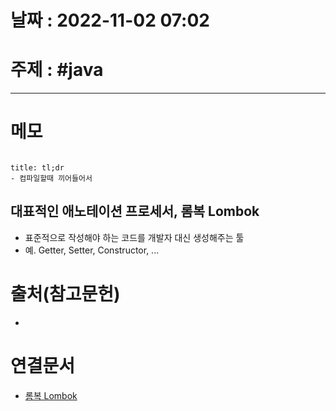 # 날짜 : 2022-11-02 07:02

# 주제 : #java 
----
# 메모

```toc
```

```ad-note
title: tl;dr
- 컴파일할때 끼어들어서
```


## 대표적인 애노테이션 프로세서, 롬복 Lombok
- 표준적으로 작성해야 하는 코드를 개발자 대신 생성해주는 툴
- 예. Getter, Setter, Constructor, ...




# 출처(참고문헌)
- 

# 연결문서
- [롬복 Lombok](롬복%20Lombok.md)

